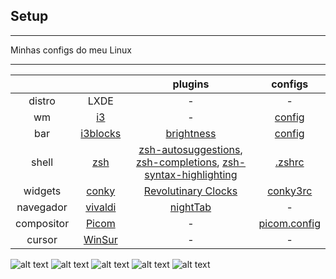 ## Setup

<hr>

Minhas configs do meu Linux

<hr>

⠀⠀⠀⠀⠀⠀|⠀⠀⠀⠀⠀⠀| plugins | configs
:--:|:-------:|:------:|:-----:
distro| LXDE | - | -
wm|[i3](https://github.com/i3/i3) | - | [config](https://github.com/Kelvin-Hey/dotfiles/blob/main/i3/config)
bar|[i3blocks](https://github.com/vivien/i3blocks) | [brightness](https://github.com/Kelvin-Hey/Minhas-configs/blob/main/scriptsBar/brightness.sh) | [config](https://github.com/Kelvin-Hey/dotfiles/blob/main/i3blocks/i3blocks.conf)
shell|[zsh](https://www.zsh.org/)| [zsh-autosuggestions](https://github.com/zsh-users/zsh-autosuggestions), [zsh-completions](https://github.com/zsh-users/zsh-completions), [zsh-syntax-highlighting](https://github.com/zsh-users/zsh-syntax-highlighting) | [.zshrc](https://github.com/Kelvin-Hey/dotfiles/blob/main/ZSH/zshrc)
widgets|[conky](https://github.com/brndnmtthws/conky) | [Revolutinary Clocks](https://www.gnome-look.org/p/1006556) | [conky3rc](https://github.com/Kelvin-Hey/Minhas-configs/blob/main/Conky/conkyrc3)
navegador|[vivaldi](https://vivaldi.com/pt-br/download/) | [nightTab](https://github.com/zombieFox/nightTab) | - | -
compositor|[Picom](https://github.com/yshui/picom) | - | [picom.config](https://github.com/Kelvin-Hey/Minhas-configs/blob/main/picom/picom.conf) 
cursor|[WinSur](https://store.kde.org/p/1423341)| - | -


![alt text](https://github.com/Kelvin-Hey/my-i3wm/blob/main/img/imagem1.png)
![alt text](https://github.com/Kelvin-Hey/my-i3wm/blob/main/img/imagem2.png)
![alt text](https://github.com/Kelvin-Hey/my-i3wm/blob/main/img/imagem3.png)
![alt text](https://github.com/Kelvin-Hey/my-i3wm/blob/main/img/imagem4.png)
![alt text](https://github.com/Kelvin-Hey/my-i3wm/blob/main/img/imagem5.png)


